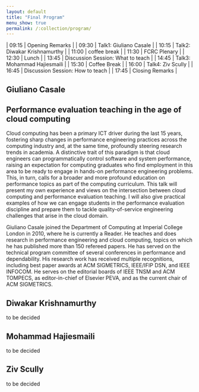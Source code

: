 ```yaml
---
layout: default
title: "Final Program"
menu_show: true
permalink: /:collection/program/
---
```


| 09:15 | Opening Remarks                        |
| 09:30 | Talk1: Giuliano Casale                 |
| 10:15 | Talk2: Diwakar Krishnamurthy           |
| 11:00 | coffee break                           |
| 11:30 | FCRC Plenary                           |
| 12:30 | Lunch                                  |
| 13:45 | Discussion Session: What to teach      |
| 14:45 | Talk3: Mohammad Hajiesmaili            |
| 15:30 | Coffee Break                           |
| 16:00 | Talk4: Ziv Scully                      |
| 16:45 | Discussion Session: How to teach       |
| 17:45 | Closing Remarks                        |

## Giuliano Casale
## Performance evaluation teaching in the age of cloud computing

Cloud computing has been a primary ICT driver during the last 15 years, fostering sharp changes in performance engineering practices across the computing industry and, at the same time, profoundly steering research trends in academia. A distinctive trait of this paradigm is that cloud engineers can programmatically control software and system performance, raising an expectation for computing graduates who find employment in this area to be ready to engage in hands-on performance engineering problems. This, in turn, calls for a broader and more profound education on performance topics as part of the computing curriculum. This talk will present my own experience and views on the intersection between cloud computing and performance evaluation teaching. I will also give practical examples of how we can engage students in the performance evaluation discipline and prepare them to tackle quality-of-service engineering challenges that arise in the cloud domain.

Giuliano Casale joined the Department of Computing at Imperial College London in 2010, where he is currently a Reader. He teaches and does research in performance engineering and cloud computing, topics on which he has published more than 150 refereed papers. He has served on the technical program committee of several conferences in performance and dependability. His research work has received multiple recognitions, including best paper awards at ACM SIGMETRICS, IEEE/IFIP DSN, and IEEE INFOCOM. He serves on the editorial boards of IEEE TNSM and ACM TOMPECS, as editor-in-chief of Elsevier PEVA, and as the current chair of ACM SIGMETRICS.

## Diwakar Krishnamurthy
to be decided

## Mohammad Hajiesmaili
to be decided

## Ziv Scully 
to be decided
